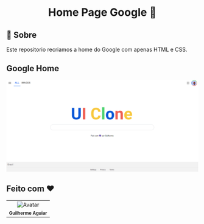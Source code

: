 <h1 align = "center"> Home Page Google 🚀</h1>
  
## :page_facing_up: Sobre
Este repositorio recriamos a home do Google com apenas HTML e CSS.



## Google Home
<img src="https://github.com/kadeguilherme/UI-Clone/blob/master/Google-home-page/assets/google-home.png" alt="HOME PAGE">

## Feito com ❤

  <table >
    <td align= 'center'>
      <a hrfe= '#'>
         <img src="https://avatars.githubusercontent.com/u/42500464?s=400&u=a049264c93bfb80260b09e275b9e83430e4218c2&v=4" width="100px;" alt="Avatar"/><br>
        <sub>
          <b>Guilherme Aguiar </b>
        </sub>
  </table>
